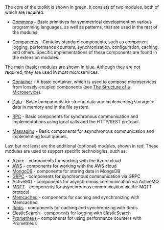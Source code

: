 The core of the toolkit is shown in green. It consists of two modules, both of which are required:

- [Commons](../../../toolkit_api/golang/commons) - Basic primitives for symmetrical development on various programming languages, as well as patterns, that are used in the rest of the modules.

- [Components](../../../toolkit_api/golang/components) - Contains standard components, such as component logging, performance counters, synchronization, configuration, caching, and others. Specific implementations of these components are found in the extension modules.

The main (basic) modules are shown in blue. Although they are not required, they are used in most microservices:

- [Container](../../../toolkit_api/golang/container) - A basic container, which is used to compose microservices from loosely-coupled components (see [The Structure of a Microservice](../microservice_structure)).

- [Data](../../../toolkit_api/golang/data) - Basic components for storing data and implementing storage of data in memory and in the file system.

- [RPC](../../../toolkit_api/golang/rpc) - Basic components for synchronous communication and implementations using local calls and the HTTP/REST protocol.

- [Messaging](../../../toolkit_api/golang/messaging) - Basic components for asynchronous communication and implementing local queues.

Last but not least are the additional (optional) modules, shown in red. These modules are used to support specific technologies, such as:

- Azure - components for working with the Azure cloud
- [AWS](../../../toolkit_api/golang/aws) - components for working with the AWS cloud
- [MongoDB](../../../toolkit_api/golang/mongodb) - components for storing data in MongoDB
- [GRPC](../../../toolkit_api/golang/grpc) - components for synchronous communication via GRPC
- ActiveMQ - components for asynchronous communication via ActiveMQ
- [MQTT](../../../toolkit_api/golang/mqtt) - components for asynchronous communication via the MQTT protocol
- [Memcached](../../../toolkit_api/golang/memcached) - components for caching and synchronizing with Memcached
- [Redis](../../../toolkit_api/golang/redis) - components for caching and synchronizing with Redis
- [ElasticSearch](../../../toolkit_api/golang/elasticsearch) - components for logging with ElasticSearch
- [Prometheus](../../../toolkit_api/golang/prometheus) - components for using performance counters with Prometheus
